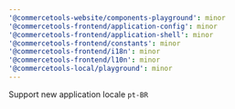```yaml
---
'@commercetools-website/components-playground': minor
'@commercetools-frontend/application-config': minor
'@commercetools-frontend/application-shell': minor
'@commercetools-frontend/constants': minor
'@commercetools-frontend/i18n': minor
'@commercetools-frontend/l10n': minor
'@commercetools-local/playground': minor
---
```


Support new application locale `pt-BR`
